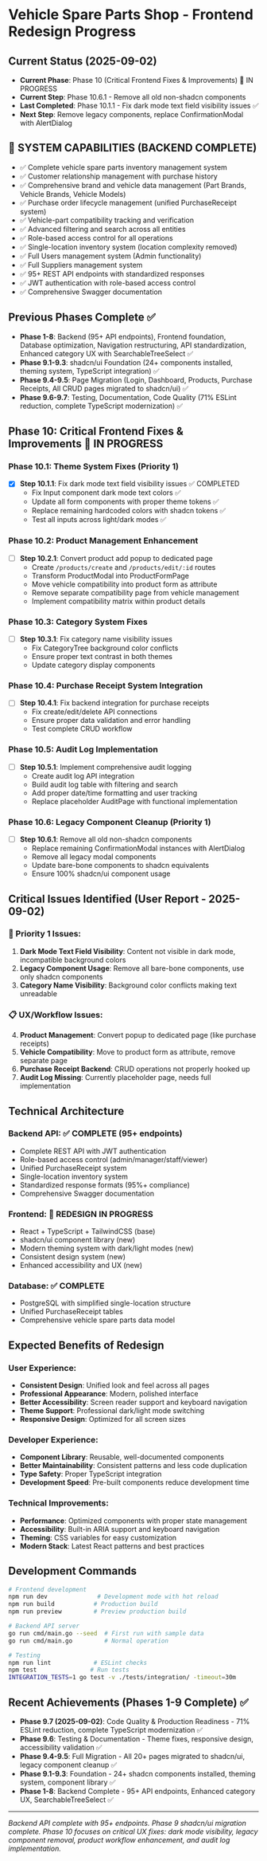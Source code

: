 # Vehicle Spare Parts Shop - Frontend Redesign Progress

## Current Status (2025-09-02)
- **Current Phase**: Phase 10 (Critical Frontend Fixes & Improvements) 🚨 IN PROGRESS
- **Current Step**: Phase 10.6.1 - Remove all old non-shadcn components
- **Last Completed**: Phase 10.1.1 - Fix dark mode text field visibility issues ✅
- **Next Step**: Remove legacy components, replace ConfirmationModal with AlertDialog

## 🚀 SYSTEM CAPABILITIES (BACKEND COMPLETE)
- ✅ Complete vehicle spare parts inventory management system
- ✅ Customer relationship management with purchase history
- ✅ Comprehensive brand and vehicle data management (Part Brands, Vehicle Brands, Vehicle Models)
- ✅ Purchase order lifecycle management (unified PurchaseReceipt system)
- ✅ Vehicle-part compatibility tracking and verification
- ✅ Advanced filtering and search across all entities
- ✅ Role-based access control for all operations
- ✅ Single-location inventory system (location complexity removed)
- ✅ Full Users management system (Admin functionality)
- ✅ Full Suppliers management system
- ✅ 95+ REST API endpoints with standardized responses
- ✅ JWT authentication with role-based access control
- ✅ Comprehensive Swagger documentation

## Previous Phases Complete ✅
- **Phase 1-8**: Backend (95+ API endpoints), Frontend foundation, Database optimization, Navigation restructuring, API standardization, Enhanced category UX with SearchableTreeSelect ✅
- **Phase 9.1-9.3**: shadcn/ui Foundation (24+ components installed, theming system, TypeScript integration) ✅  
- **Phase 9.4-9.5**: Page Migration (Login, Dashboard, Products, Purchase Receipts, All CRUD pages migrated to shadcn/ui) ✅
- **Phase 9.6-9.7**: Testing, Documentation, Code Quality (71% ESLint reduction, complete TypeScript modernization) ✅

## Phase 10: Critical Frontend Fixes & Improvements 🚨 IN PROGRESS

### Phase 10.1: Theme System Fixes (Priority 1)
- [x] **Step 10.1.1**: Fix dark mode text field visibility issues ✅ COMPLETED
  - Fix Input component dark mode text colors ✅
  - Update all form components with proper theme tokens ✅ 
  - Replace remaining hardcoded colors with shadcn tokens ✅
  - Test all inputs across light/dark modes ✅

### Phase 10.2: Product Management Enhancement  
- [ ] **Step 10.2.1**: Convert product add popup to dedicated page
  - Create `/products/create` and `/products/edit/:id` routes
  - Transform ProductModal into ProductFormPage
  - Move vehicle compatibility into product form as attribute
  - Remove separate compatibility page from vehicle management
  - Implement compatibility matrix within product details

### Phase 10.3: Category System Fixes
- [ ] **Step 10.3.1**: Fix category name visibility issues
  - Fix CategoryTree background color conflicts
  - Ensure proper text contrast in both themes
  - Update category display components

### Phase 10.4: Purchase Receipt System Integration
- [ ] **Step 10.4.1**: Fix backend integration for purchase receipts
  - Fix create/edit/delete API connections  
  - Ensure proper data validation and error handling
  - Test complete CRUD workflow

### Phase 10.5: Audit Log Implementation
- [ ] **Step 10.5.1**: Implement comprehensive audit logging
  - Create audit log API integration
  - Build audit log table with filtering and search
  - Add proper date/time formatting and user tracking
  - Replace placeholder AuditPage with functional implementation

### Phase 10.6: Legacy Component Cleanup (Priority 1)
- [ ] **Step 10.6.1**: Remove all old non-shadcn components
  - Replace remaining ConfirmationModal instances with AlertDialog
  - Remove all legacy modal components
  - Update bare-bone components to shadcn equivalents
  - Ensure 100% shadcn/ui component usage

## Critical Issues Identified (User Report - 2025-09-02)

### 🚨 Priority 1 Issues:
1. **Dark Mode Text Field Visibility**: Content not visible in dark mode, incompatible background colors
2. **Legacy Component Usage**: Remove all bare-bone components, use only shadcn components
3. **Category Name Visibility**: Background color conflicts making text unreadable

### 📋 UX/Workflow Issues:
4. **Product Management**: Convert popup to dedicated page (like purchase receipts)
5. **Vehicle Compatibility**: Move to product form as attribute, remove separate page
6. **Purchase Receipt Backend**: CRUD operations not properly hooked up
7. **Audit Log Missing**: Currently placeholder page, needs full implementation

## Technical Architecture

### Backend API: ✅ COMPLETE (95+ endpoints)
- Complete REST API with JWT authentication
- Role-based access control (admin/manager/staff/viewer)
- Unified PurchaseReceipt system
- Single-location inventory system
- Standardized response formats (95%+ compliance)
- Comprehensive Swagger documentation

### Frontend: 🚧 REDESIGN IN PROGRESS
- React + TypeScript + TailwindCSS (base)
- shadcn/ui component library (new)
- Modern theming system with dark/light modes (new)
- Consistent design system (new)
- Enhanced accessibility and UX (new)

### Database: ✅ COMPLETE
- PostgreSQL with simplified single-location structure
- Unified PurchaseReceipt tables
- Comprehensive vehicle spare parts data model

## Expected Benefits of Redesign

### User Experience:
- **Consistent Design**: Unified look and feel across all pages
- **Professional Appearance**: Modern, polished interface
- **Better Accessibility**: Screen reader support and keyboard navigation
- **Theme Support**: Professional dark/light mode switching
- **Responsive Design**: Optimized for all screen sizes

### Developer Experience:
- **Component Library**: Reusable, well-documented components
- **Better Maintainability**: Consistent patterns and less code duplication
- **Type Safety**: Proper TypeScript integration
- **Development Speed**: Pre-built components reduce development time

### Technical Improvements:
- **Performance**: Optimized components with proper state management
- **Accessibility**: Built-in ARIA support and keyboard navigation
- **Theming**: CSS variables for easy customization
- **Modern Stack**: Latest React patterns and best practices

## Development Commands

```bash
# Frontend development
npm run dev              # Development mode with hot reload
npm run build           # Production build
npm run preview         # Preview production build

# Backend API server
go run cmd/main.go --seed  # First run with sample data
go run cmd/main.go         # Normal operation

# Testing
npm run lint            # ESLint checks
npm test               # Run tests
INTEGRATION_TESTS=1 go test -v ./tests/integration/ -timeout=30m
```

## Recent Achievements (Phases 1-9 Complete) ✅
- **Phase 9.7 (2025-09-02)**: Code Quality & Production Readiness - 71% ESLint reduction, complete TypeScript modernization ✅
- **Phase 9.6**: Testing & Documentation - Theme fixes, responsive design, accessibility validation ✅  
- **Phase 9.4-9.5**: Full Migration - All 20+ pages migrated to shadcn/ui, legacy component cleanup ✅
- **Phase 9.1-9.3**: Foundation - 24+ shadcn components installed, theming system, component library ✅
- **Phase 1-8**: Backend Complete - 95+ API endpoints, Enhanced category UX, SearchableTreeSelect ✅

---

*Backend API complete with 95+ endpoints. Phase 9 shadcn/ui migration complete. Phase 10 focuses on critical UX fixes: dark mode visibility, legacy component removal, product workflow enhancement, and audit log implementation.*